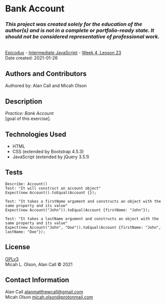 # Bank Account

### _This project was created solely for the education of the author(s) and is not in a complete or portfolio-ready state. It should not be considered representative of professional work._
\
[Epicodus](https://www.epicodus.com/) - [Intermediate JavaScript](https://www.learnhowtoprogram.com/intermediate-javascript) - [Week 4, Lesson 23](https://www.learnhowtoprogram.com/intermediate-javascript/object-oriented-javascript/address-book-movie-tickets-bank-account)
\
Date created: 2021-01-26

## Authors and Contributors
Authored by: Alan Call and Micah Olson 

## Description
_Practice: Bank Account_  
[goal of this exercise].

## Technologies Used
* HTML
* CSS (extended by Bootstrap 4.5.3)
* JavaScript (extended by jQuery 3.5.1)

## Tests
  ```
  Describe: Account()
  Test: "It will construct an account object"
  Expect(new Account().toEqual(Account {});

  Test: "It takes a firstName argument and constructs an object with the same property and its value"
  Expect(new Account("John")).toEqual(Account {firstName: "John"});

  Test: "It takes a lastName argument and constructs an object with the same property and its value"
  Expect(new Account("John", "Doe")).toEqual(Account {firstName: "John", lastName: "Doe"});
  ```

## License
[GPLv3](https://choosealicense.com/licenses/gpl-3.0/)\
Micah L. Olson, Alan Call &copy; 2021

## Contact Information
Alan Call alanmatthewcall@gmail.com  
Micah Olson micah.olson@protonmail.com  